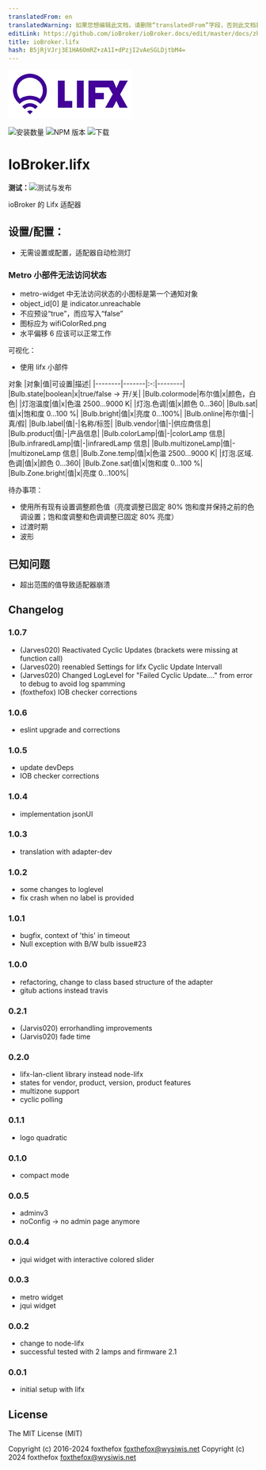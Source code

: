 ```yaml
---
translatedFrom: en
translatedWarning: 如果您想编辑此文档，请删除“translatedFrom”字段，否则此文档将再次自动翻译
editLink: https://github.com/ioBroker/ioBroker.docs/edit/master/docs/zh-cn/adapterref/iobroker.lifx/README.md
title: ioBroker.lifx
hash: B5jRjVJrj3E1HA6OmRZ+zA1I+dPzjI2vAeSGLDjtbM4=
---
```

![标识](../../../en/adapterref/iobroker.lifx/admin/lifx_logo.png)

![安装数量](http://iobroker.live/badges/lifx-stable.svg)
![NPM 版本](http://img.shields.io/npm/v/iobroker.lifx.svg)
![下载](https://img.shields.io/npm/dm/iobroker.lifx.svg)

# IoBroker.lifx
**测试：**![测试与发布](https://github.com/foxthefox/ioBroker.lifx/workflows/Test%20and%20Release/badge.svg)

ioBroker 的 Lifx 适配器

## 设置/配置：
- 无需设置或配置，适配器自动检测灯

### Metro 小部件无法访问状态
- metro-widget 中无法访问状态的小图标是第一个通知对象
- object_id[0] 是 indicator.unreachable
- 不应预设“true”，而应写入“false”
- 图标应为 wifiColorRed.png
- 水平偏移 6 应该可以正常工作

可视化：
- 使用 lifx 小部件

对象
|对象|值|可设置|描述|
|--------|-------|:-:|--------|
|Bulb.state|boolean|x|true/false -> 开/关|
|Bulb.colormode|布尔值|x|颜色，白色|
|灯泡温度|值|x|色温 2500...9000 K|
|灯泡.色调|值|x|颜色 0...360|
|Bulb.sat|值|x|饱和度 0...100 %|
|Bulb.bright|值|x|亮度 0...100%|
|Bulb.online|布尔值|-|真/假|
|Bulb.label|值|-|名称/标签|
|Bulb.vendor|值|-|供应商信息|
|Bulb.product|值|-|产品信息|
|Bulb.colorLamp|值|-|colorLamp 信息|
|Bulb.infraredLamp|值|-|infraredLamp 信息|
|Bulb.multizoneLamp|值|-|multizoneLamp 信息|
|Bulb.Zone.temp|值|x|色温 2500...9000 K|
|灯泡.区域.色调|值|x|颜色 0...360|
|Bulb.Zone.sat|值|x|饱和度 0...100 %|
|Bulb.Zone.bright|值|x|亮度 0...100%|

待办事项：
- 使用所有现有设置调整颜色值（亮度调整已固定 80% 饱和度并保持之前的色调设置；饱和度调整和色调调整已固定 80% 亮度）
- 过渡时期
- 波形

## 已知问题
- 超出范围的值导致适配器崩溃

## Changelog

### 1.0.7
* (Jarves020) Reactivated Cyclic Updates (brackets were missing at function call)
* (Jarves020) reenabled Settings for lifx Cyclic Update Intervall
* (Jarves020) Changed LogLevel for "Failed Cyclic Update...." from error to debug to avoid log spamming
* (foxthefox) IOB checker corrections

### 1.0.6
* eslint upgrade and corrections

### 1.0.5
* update devDeps
* IOB checker corrections

### 1.0.4
* implementation jsonUI

### 1.0.3
* translation with adapter-dev

### 1.0.2
* some changes to loglevel
* fix crash when no label is provided

### 1.0.1
* bugfix, context of 'this' in timeout
* Null exception with B/W bulb issue#23

### 1.0.0
* refactoring, change to class based structure of the adapter
* gitub actions instead travis

### 0.2.1
- (Jarvis020) errorhandling improvements
- (Jarvis020) fade time

### 0.2.0
- lifx-lan-client library instead node-lifx
- states for vendor, product, version, product features
- multizone support
- cyclic polling

### 0.1.1
- logo quadratic

### 0.1.0
- compact mode

### 0.0.5
- adminv3
- noConfig -> no admin page anymore

### 0.0.4
- jqui widget with interactive colored slider

### 0.0.3
- metro widget
- jqui widget

### 0.0.2 
- change to node-lifx
- successful tested with 2 lamps and firmware 2.1

### 0.0.1 
- initial setup with lifx

## License

The MIT License (MIT)

Copyright (c) 2016-2024 foxthefox <foxthefox@wysiwis.net>
Copyright (c) 2024 foxthefox <foxthefox@wysiwis.net>